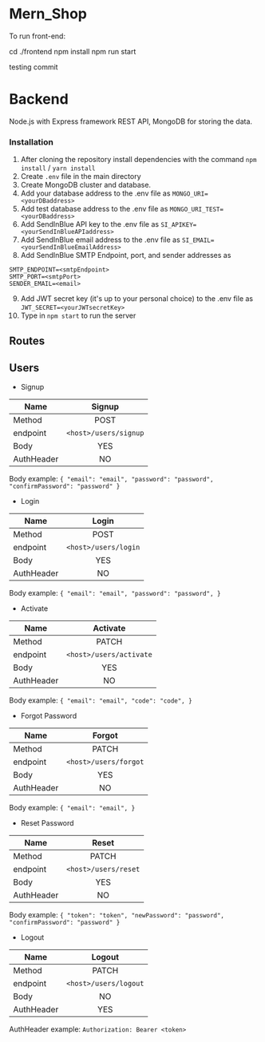# Mern_Shop

To run front-end:

cd ./frontend
npm install
npm run start

testing commit

# Backend

Node.js with Express framework REST API, MongoDB for storing the data.

### Installation

1. After cloning the repository install dependencies with the command `npm install` / `yarn install`
2. Create `.env` file in the main directory
3. Create MongoDB cluster and database.
4. Add your database address to the .env file as `MONGO_URI=<yourDBaddress>`
5. Add test database address to the .env file as `MONGO_URI_TEST=<yourDBaddress>`
6. Add SendInBlue API key to the .env file as `SI_APIKEY=<yourSendInBlueAPIaddress>`
7. Add SendInBlue email address to the .env file as `SI_EMAIL=<yourSendInBlueEmailAddress>`
8. Add SendInBlue SMTP Endpoint, port, and sender addresses as

```
SMTP_ENDPOINT=<smtpEndpoint>
SMTP_PORT=<smtpPort>
SENDER_EMAIL=<email>
```

9. Add JWT secret key (it's up to your personal choice) to the .env file as `JWT_SECRET=<yourJWTsecretKey>`
10. Type in `npm start` to run the server

## Routes

## Users

- Signup

| Name       |        Signup         |
| ---------- | :-------------------: |
| Method     |         POST          |
| endpoint   | `<host>/users/signup` |
| Body       |          YES          |
| AuthHeader |          NO           |

Body example: `{ "email": "email", "password": "password", "confirmPassword": "password" }`

- Login

| Name       |        Login         |
| ---------- | :------------------: |
| Method     |         POST         |
| endpoint   | `<host>/users/login` |
| Body       |         YES          |
| AuthHeader |          NO          |

Body example: `{ "email": "email", "password": "password", }`

- Activate

| Name       |        Activate         |
| ---------- | :---------------------: |
| Method     |          PATCH          |
| endpoint   | `<host>/users/activate` |
| Body       |           YES           |
| AuthHeader |           NO            |

Body example: `{ "email": "email", "code": "code", }`

- Forgot Password

| Name       |        Forgot         |
| ---------- | :-------------------: |
| Method     |         PATCH         |
| endpoint   | `<host>/users/forgot` |
| Body       |          YES          |
| AuthHeader |          NO           |

Body example: `{ "email": "email", }`

- Reset Password

| Name       |        Reset         |
| ---------- | :------------------: |
| Method     |        PATCH         |
| endpoint   | `<host>/users/reset` |
| Body       |         YES          |
| AuthHeader |          NO          |

Body example: `{ "token": "token", "newPassword": "password", "confirmPassword": "password" }`

- Logout

| Name       |        Logout         |
| ---------- | :-------------------: |
| Method     |         PATCH         |
| endpoint   | `<host>/users/logout` |
| Body       |          NO           |
| AuthHeader |          YES          |

AuthHeader example: `Authorization: Bearer <token>`
